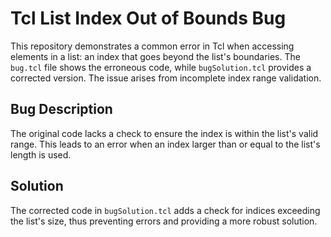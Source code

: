 # Tcl List Index Out of Bounds Bug
This repository demonstrates a common error in Tcl when accessing elements in a list: an index that goes beyond the list's boundaries.  The `bug.tcl` file shows the erroneous code, while `bugSolution.tcl` provides a corrected version. The issue arises from incomplete index range validation. 

## Bug Description
The original code lacks a check to ensure the index is within the list's valid range.  This leads to an error when an index larger than or equal to the list's length is used. 

## Solution
The corrected code in `bugSolution.tcl` adds a check for indices exceeding the list's size, thus preventing errors and providing a more robust solution. 
